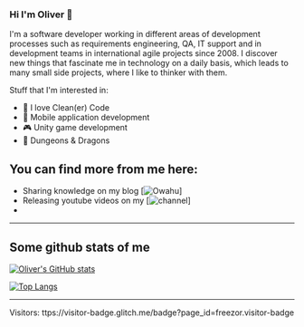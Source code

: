 ### Hi I'm Oliver 👋

I'm a software developer working in different areas of development processes such as requirements engineering, QA, IT support and in development teams in international agile projects since 2008. I discover new things that fascinate me in technology on a daily basis, which leads to many small side projects, where I like to thinker with them.

Stuff that I'm interested in:
- 🧼 I love Clean(er) Code
- 📱 Mobile application development
- 🎮 Unity game development
- 🎲 Dungeons & Dragons 

## You can find more from me here:
- Sharing knowledge on my blog [![Owahu](www.owahu.de)]
- Releasing youtube videos on my [![channel](https://www.youtube.com/channel/UCjHYwGrzUma28086u9-IENg)]
- 
---

## Some github stats of me

[![Oliver's GitHub stats](https://github-readme-stats.vercel.app/api?username=freezor&show_icons=true&theme=dark)](https://github.com/anuraghazra/github-readme-stats)

[![Top Langs](https://github-readme-stats.vercel.app/api/top-langs/?username=freezor&layout=compact&theme=dark)](https://github.com/anuraghazra/github-readme-stats)

---

Visitors: ttps://visitor-badge.glitch.me/badge?page_id=freezor.visitor-badge
